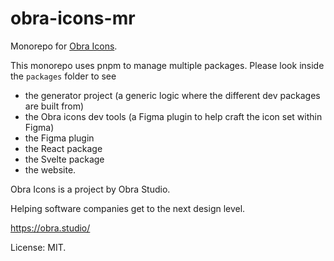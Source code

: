 # obra-icons-mr

Monorepo for [Obra Icons](https://icons.obra.studio/).

This monorepo uses pnpm to manage multiple packages. Please look inside the `packages` folder to see

* the generator project (a generic logic where the different dev packages are built from)
* the Obra icons dev tools (a Figma plugin to help craft the icon set within Figma)
* the Figma plugin
* the React package
* the Svelte package
* the website.

Obra Icons is a project by Obra Studio.

Helping software companies get to the next design level.

https://obra.studio/

License: MIT.